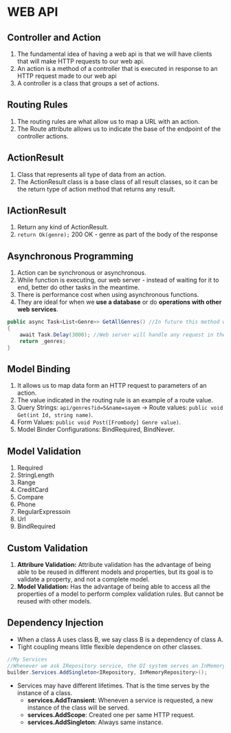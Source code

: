 # WEB API

## Controller and Action
01. The fundamental idea of having a web api is that we will have clients that will make HTTP requests to our web api. <br/>
02. An action is a method of a controller that is executed in response to an HTTP request made to our web api <br/>
03. A controller is a class that groups a set of actions. <br/>

## Routing Rules
01. The routing rules are what allow us to map a URL with an action.  <br/>
02. The Route attribute allows us to indicate the base of the endpoint of the controller actions. <br/>

## ActionResult
01. Class that represents all type of data from an action.
02. The ActionResult class is a base class of all result classes, so it can be the return type of action
method that returns any result.

## IActionResult
01. Return any kind of ActionResult.
02.  `return Ok(genre);` 200 OK - genre as part of the body of the response

## Asynchronous Programming
01. Action can be synchronous or asynchronous.
02. While function is executing, our web server - instead of waiting for it to end, better do other tasks in the meantime.
03. There is performance cost when using asynchronous functions.
04. They are ideal for when we **use a database** or do **operations with other web services**.
```c#
public async Task<List<Genre>> GetAllGenres() //In future this method will return a Task -> List<Genre>
{
    await Task.Delay(3000); //Web server will handle any request in the meantime and after 3s it will come back here and continue the execution.
    return _genres;
}
```

## Model Binding
01. It allows us to map data form an HTTP request to parameters of an action.
02. The value indicated in the routing rule is an example of a route value.
03. Query Strings: `api/genres?id=5&name=sayem` -> Route values: `public void Get(int Id, string name)`.
04. Form Values: `public void Post([Frombody] Genre value)`.
05. Model Binder Configurations: BindRequired, BindNever.

## Model Validation
01. Required
02. StringLength
03. Range
04. CreditCard
05. Compare
06. Phone
07. RegularExpressoin
08. Url
09. BindRequired


## Custom Validation
01. **Attribure Validation:** Attribute validation has the advantage of being able to be reused in different models and properties, but its goal is to validate a property, and not a complete model.
02. **Model Validation:** Has the advantage of being able to access all the properties of a model to perform complex validation rules. But cannot be reused with other models.

## Dependency Injection
* When a class A uses class B, we say class B is a dependency of class A.
* Tight coupling means little flexible dependence on other classes.
```c#
//My Services
//Whenever we ask IRepository service, the DI system serves an InMemoryRepository instance
builder.Services.AddSingleton<IRepository, InMemoryRepository>();
```
* Services may have different lifetimes. That is the time serves by the instance of a class.
    * **services.AddTransient**: Wheneven a service is requested, a new instance of the class will be served.
    * **services.AddScope**: Created one per same HTTP request.
    * **services.AddSingleton**: Always same instance.